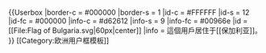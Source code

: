 {{Userbox
  |border-c = #000000
  |border-s = 1
  |id-c     = #FFFFFF
  |id-s     = 12
  |id-fc    = #000000
  |info-c   = #d62612
  |info-s   = 9
  |info-fc  = #00966e
  |id       = [[File:Flag of Bulgaria.svg|60px|center]]
  |info     = 這個用戶居住于[[保加利亚]]。
}}<noinclude>
[[Category:欧洲用户框模板]]

</noinclude>
